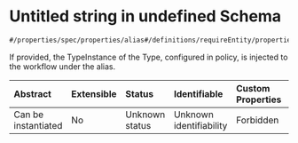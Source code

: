 # Untitled string in undefined Schema

```txt
#/properties/spec/properties/alias#/definitions/requireEntity/properties/alias
```

If provided, the TypeInstance of the Type, configured in policy, is injected to the workflow under the alias.

| Abstract            | Extensible | Status         | Identifiable            | Custom Properties | Additional Properties | Access Restrictions | Defined In                                                                            |
| :------------------ | :--------- | :------------- | :---------------------- | :---------------- | :-------------------- | :------------------ | :------------------------------------------------------------------------------------ |
| Can be instantiated | No         | Unknown status | Unknown identifiability | Forbidden         | Allowed               | none                | [implementation.json*](../../0.0.1/schema/implementation.json "open original schema") |
